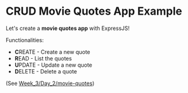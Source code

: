 # CRUD Movie Quotes App Example

Let's create a **movie quotes app** with ExpressJS!

Functionalities:
- **C**REATE - Create a new quote
- **R**EAD - List the quotes
- **U**PDATE - Update a new quote
- **D**ELETE - Delete a quote

(See [Week_3/Day_2/movie-quotes](/Week_3/Day_2/movie-quotes))